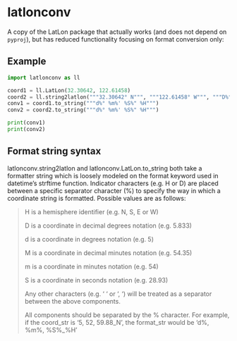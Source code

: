 # latlonconv

A copy of the LatLon package that actually works (and does not depend on `pyproj`),
but has reduced functionality focusing on format conversion only:

## Example

```python
import latlonconv as ll

coord1 = ll.LatLon(32.30642, 122.61458)
coord2 = ll.string2latlon("""32.30642° N""", """122.61458° W""", """D%° %H""")
conv1 = coord1.to_string("""d%° %m%' %S%" %H""")
conv2 = coord2.to_string("""d%° %m%' %S%" %H""")

print(conv1)
print(conv2)
```

## Format string syntax

latlonconv.string2latlon and latlonconv.LatLon.to_string both take a formatter string which is loosely modeled on the format keyword used in datetime’s strftime function. Indicator characters (e.g. H or D) are placed between a specific separator character (%) to specify the way in which a coordinate string is formatted. Possible values are as follows:

> H is a hemisphere identifier (e.g. N, S, E or W)
>
> D is a coordinate in decimal degrees notation (e.g. 5.833)
>
> d is a coordinate in degrees notation (e.g. 5)
>
> M is a coordinate in decimal minutes notation (e.g. 54.35)
>
> m is a coordinate in minutes notation (e.g. 54)
>
> S is a coordinate in seconds notation (e.g. 28.93)
>
> Any other characters (e.g. ‘ ‘ or ‘, ‘) will be treated as a separator between the above components.
>
> All components should be separated by the % character. For example, if the coord_str is ‘5, 52, 59.88_N’, the format_str would be ‘d%, %m%, %S%_%H’
